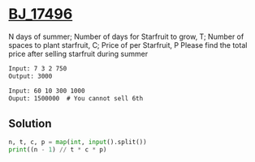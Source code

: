 # [BJ_17496](https://acmicpc.net/problem/17496)

N days of summer; Number of days for Starfruit to grow, T; Number of spaces to plant starfruit, C; Price of per Starfruit, P
Please find the total  price after selling starfruit during summer

```txt
Input: 7 3 2 750
Output: 3000

Input: 60 10 300 1000
Ouput: 1500000  # You cannot sell 6th
```

## Solution

```py
n, t, c, p = map(int, input().split())
print((n - 1) // t * c * p)
```
